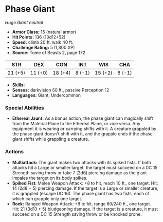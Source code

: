 # Phase Giant

*Huge* *Giant* *neutral*

- **Armor Class:** 15 (natural armor)
- **Hit Points:** 136 (13d12+52)
- **Speed:** climb 20 ft. walk 40 ft.
- **Challenge Rating:** 5 (1,800 XP)
- **Source:** Tome of Beasts 2, page 172

| STR | DEX | CON | INT | WIS | CHA |
| --- | --- | --- | --- | --- | --- |
| 21 (+5) | 11 (+0) | 18 (+4) | 8 (-1) | 15 (+2) | 8 (-1) |

- **Skills:** 
- **Senses:** darkvision 60 ft., passive Perception 12
- **Languages:** Giant, Undercommon

### Special Abilities

- **Ethereal Jaunt:** As a bonus action, the phase giant can magically shift from the Material Plane to the Ethereal Plane, or vice versa. Any equipment it is wearing or carrying shifts with it. A creature grappled by the phase giant doesn't shift with it, and the grapple ends if the phase giant shifts while grappling a creature.

### Actions

- **Multiattack:** The giant makes two attacks with its spiked fists. If both attacks hit a Large or smaller target, the target must succeed on a DC 15 Strength saving throw or take 7 (2d6) piercing damage as the giant impales the target on its body spikes.
- **Spiked Fist:** Melee Weapon Attack: +8 to hit, reach 10 ft., one target. Hit: 14 (2d8 + 5) piercing damage. If the target is a Large or smaller creature, it is grappled (escape DC 16). The phase giant has two fists, each of which can grapple only one target.
- **Rock:** Ranged Weapon Attack: +8 to hit, range 60/240 ft., one target. Hit: 21 (3d10 + 5) bludgeoning damage. If the target is a creature, it must succeed on a DC 15 Strength saving throw or be knocked prone.


